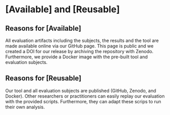 # [Available] and [Reusable]

## Reasons for [Available]
All evaluation artifacts including the subjects, the results and the tool are made available online via our GitHub page.
This page is public and we created a DOI for our release by archiving the repository with Zenodo.
Furthermore, we provide a Docker image with the pre-built tool and evaluation subjects.

## Reasons for [Reusable]
Our tool and all evaluation subjects are published (GitHub, Zenodo, and Docker).
Other researchers or practitioners can easily replay our evaluation with the provided scripts.
Furthermore, they can adapt these scrips to run their own analysis.
